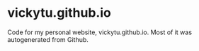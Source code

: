 # vickytu.github.io
Code for my personal website, vickytu.github.io. Most of it was autogenerated from Github.
